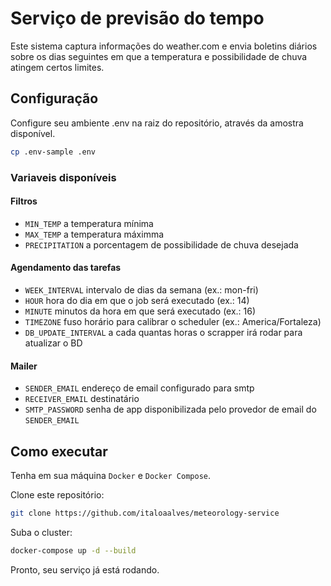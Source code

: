 # Serviço de previsão do tempo
Este sistema captura informações do weather.com e envia boletins diários sobre os dias seguintes em que a temperatura e possibilidade de chuva atingem certos limites.

## Configuração
Configure seu ambiente .env na raiz do repositório, através da amostra disponível.
```bash
cp .env-sample .env
```
### Variaveis disponíveis

#### Filtros
- `MIN_TEMP` a temperatura mínima
- `MAX_TEMP` a temperatura máximma
- `PRECIPITATION` a porcentagem de possibilidade de chuva desejada

#### Agendamento das tarefas
- `WEEK_INTERVAL` intervalo de dias da semana (ex.: mon-fri)
- `HOUR` hora do dia em que o job será executado (ex.: 14)
- `MINUTE` minutos da hora em que será executado (ex.: 16)
- `TIMEZONE` fuso horário para calibrar o scheduler (ex.: America/Fortaleza)
- `DB_UPDATE_INTERVAL` a cada quantas horas o scrapper irá rodar para atualizar o BD

#### Mailer
- `SENDER_EMAIL` endereço de email configurado para smtp
- `RECEIVER_EMAIL` destinatário
- `SMTP_PASSWORD` senha de app disponibilizada pelo provedor de email do `SENDER_EMAIL`

## Como executar
Tenha em sua máquina `Docker` e `Docker Compose`.

Clone este repositório:
```bash
git clone https://github.com/italoaalves/meteorology-service
```
Suba o cluster:
```bash
docker-compose up -d --build
```
Pronto, seu serviço já está rodando.
